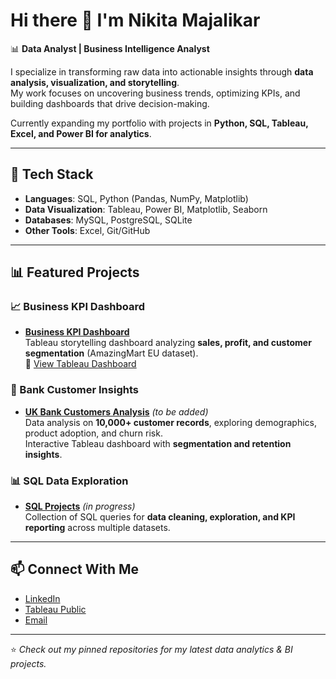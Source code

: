 

<!--
**nikitamajalikar/nikitamajalikar** is a ✨ _special_ ✨ repository because its `README.md` (this file) appears on your GitHub profile.

Here are some ideas to get you started:

- 🔭 I’m currently working on ...
- 🌱 I’m currently learning ...
- 👯 I’m looking to collaborate on ...
- 🤔 I’m looking for help with ...
- 💬 Ask me about ...
- 📫 How to reach me: ...
- 😄 Pronouns: ...
- ⚡ Fun fact: ...
-->
# Hi there 👋 I'm Nikita Majalikar  

📊 **Data Analyst | Business Intelligence Analyst**  

I specialize in transforming raw data into actionable insights through **data analysis, visualization, and storytelling**.  
My work focuses on uncovering business trends, optimizing KPIs, and building dashboards that drive decision-making.  

Currently expanding my portfolio with projects in **Python, SQL, Tableau, Excel, and Power BI for analytics**.  

---

## 🔧 Tech Stack  
- **Languages**: SQL, Python (Pandas, NumPy, Matplotlib)  
- **Data Visualization**: Tableau, Power BI, Matplotlib, Seaborn  
- **Databases**: MySQL, PostgreSQL, SQLite  
- **Other Tools**: Excel, Git/GitHub  

---

## 📊 Featured Projects  

### 📈 Business KPI Dashboard  
- [**Business KPI Dashboard**](https://github.com/nikitamajalikar/Business-KPI-Dashboard)  
  Tableau storytelling dashboard analyzing **sales, profit, and customer segmentation** (AmazingMart EU dataset).  
  🔗 [View Tableau Dashboard](https://public.tableau.com/your-tableau-link)  

### 🏦 Bank Customer Insights  
- [**UK Bank Customers Analysis**](https://github.com/nikitamajalikar/UK-Bank-Customers) *(to be added)*  
  Data analysis on **10,000+ customer records**, exploring demographics, product adoption, and churn risk.  
  Interactive Tableau dashboard with **segmentation and retention insights**.  

### 📊 SQL Data Exploration  
- [**SQL Projects**](https://github.com/nikitamajalikar/SQL-Portfolio) *(in progress)*  
  Collection of SQL queries for **data cleaning, exploration, and KPI reporting** across multiple datasets.  

---

## 📫 Connect With Me  
- [LinkedIn](https://www.linkedin.com/in/nikita-majalikar-7a0277188/)  
- [Tableau Public](https://public.tableau.com/app/profile/nikita.majalikar/vizzes)  
- [Email](mailto:nikitanandamajalikar@gmail.com)  

---
⭐️ *Check out my pinned repositories for my latest data analytics & BI projects.*  
